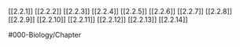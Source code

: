 [[2.2.1]]
[[2.2.2]]
[[2.2.3]]
[[2.2.4]]
[[2.2.5]]
[[2.2.6]]
[[2.2.7]]
[[2.2.8]]
[[2.2.9]]
[[2.2.10]]
[[2.2.11]]
[[2.2.12]]
[[2.2.13]]
[[2.2.14]]

#000-Biology/Chapter 
